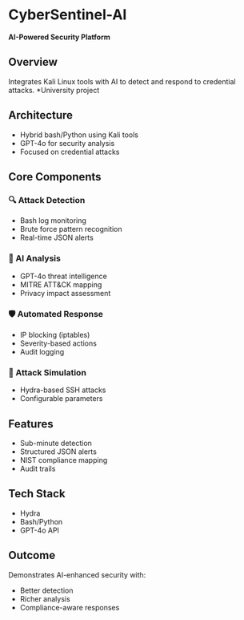 # CyberSentinel-AI

**AI-Powered Security Platform**

## Overview
Integrates Kali Linux tools with AI to detect and respond to credential attacks. *University project 
## Architecture
- Hybrid bash/Python using Kali tools  
- GPT-4o for security analysis  
- Focused on credential attacks  

## Core Components

### 🔍 Attack Detection
- Bash log monitoring  
- Brute force pattern recognition  
- Real-time JSON alerts  

### 🧠 AI Analysis
- GPT-4o threat intelligence  
- MITRE ATT&CK mapping  
- Privacy impact assessment  

### 🛡️ Automated Response
- IP blocking (iptables)  
- Severity-based actions  
- Audit logging  

### 🎯 Attack Simulation
- Hydra-based SSH attacks  
- Configurable parameters  

## Features
- Sub-minute detection  
- Structured JSON alerts  
- NIST compliance mapping  
- Audit trails  

## Tech Stack
- Hydra  
- Bash/Python  
- GPT-4o API  

## Outcome
Demonstrates AI-enhanced security with:  
- Better detection  
- Richer analysis  
- Compliance-aware responses  

